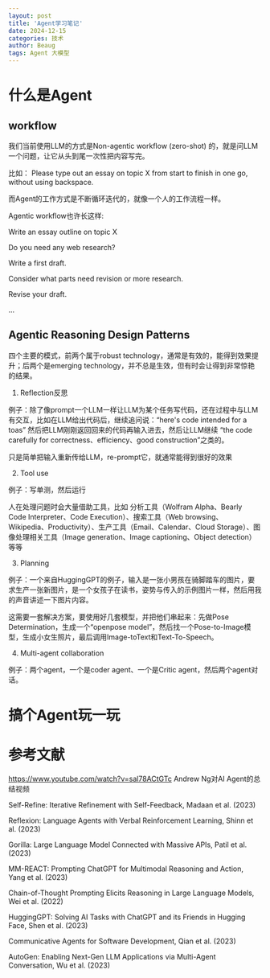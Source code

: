 ```yaml
---
layout: post
title: 'Agent学习笔记'
date: 2024-12-15
categories: 技术
author: Beaug
tags: Agent 大模型
---
```





# 什么是Agent

## workflow

我们当前使用LLM的方式是Non-agentic workflow (zero-shot) 的，就是问LLM一个问题，让它从头到尾一次性把内容写完。

比如：
Please type out an essay on topic X from start to finish in one go, without using backspace.


而Agent的工作方式是不断循环迭代的，就像一个人的工作流程一样。

Agentic workflow也许长这样:

Write an essay outline on topic X

Do you need any web research?

Write a first draft.

Consider what parts need revision or more research.

Revise your draft.

...


## Agentic Reasoning Design Patterns

四个主要的模式，前两个属于robust technology，通常是有效的，能得到效果提升；后两个是emerging technology，并不总是生效，但有时会让得到非常惊艳的结果。

1. Reflection反思

例子：除了像prompt一个LLM一样让LLM为某个任务写代码，还在过程中与LLM有交互，比如在LLM给出代码后，继续追问说：“here's code intended for a toas” 然后把LLM刚刚返回回来的代码再输入进去，然后让LLM继续 “the code carefully for correctness、efficiency、good construction”之类的。

只是简单把输入重新传给LLM，re-prompt它，就通常能得到很好的效果

2. Tool use

例子：写单测，然后运行

人在处理问题时会大量借助工具，比如 分析工具（Wolfram Alpha、Bearly Code Interpreter、Code Execution）、搜索工具（Web browsing、Wikipedia、Productivity）、生产工具（Email、Calendar、Cloud Storage）、图像处理相关工具（Image generation、Image captioning、Object detection）等等

3. Planning

例子：一个来自HuggingGPT的例子，输入是一张小男孩在骑脚踏车的图片，要求生产一张新图片，是一个女孩子在读书，姿势与传入的示例图片一样，然后用我的声音讲述一下图片内容。

这需要一套解决方案，要使用好几套模型，并把他们串起来：先做Pose Determination，生成一个“openpose model”，然后找一个Pose-to-Image模型，生成小女生照片，最后调用Image-toText和Text-To-Speech。

4. Multi-agent collaboration

例子：两个agent，一个是coder agent、一个是Critic agent，然后两个agent对话。 



# 搞个Agent玩一玩








# 参考文献

https://www.youtube.com/watch?v=sal78ACtGTc
Andrew Ng对AI Agent的总结视频

Self-Refine: Iterative Refinement with Self-Feedback, Madaan et al. (2023)

Reflexion: Language Agents with Verbal Reinforcement Learning, Shinn et al. (2023)

Gorilla: Large Language Model Connected with Massive APIs, Patil et al. (2023)

MM-REACT: Prompting ChatGPT for Multimodal Reasoning and Action, Yang et al. (2023)

Chain-of-Thought Prompting Elicits Reasoning in Large Language Models, Wei et al. (2022)

HuggingGPT: Solving AI Tasks with ChatGPT and its Friends in Hugging Face, Shen et al. (2023)

Communicative Agents for Software Development, Qian et al. (2023)

AutoGen: Enabling Next-Gen LLM Applications via Multi-Agent Conversation, Wu et al. (2023)






